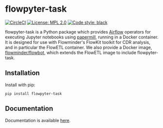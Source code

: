 # flowpyter-task
[![CircleCI](https://dl.circleci.com/status-badge/img/gh/Flowminder/flowpyter-task/tree/main.svg?style=shield&circle-token=644326d702a0d2ab491c7309515bf8560e370fed)](https://dl.circleci.com/status-badge/redirect/gh/Flowminder/flowpyter-task/tree/main)  [![License: MPL 2.0](https://img.shields.io/github/license/Flowminder/flowpyter-task.svg?style=flat-square)](https://opensource.org/licenses/MPL-2.0) [![Code style: black](https://img.shields.io/badge/code%20style-black-000000.svg?style=flat-square)](https://github.com/python/black)

flowpyter-task is a Python package which provides [Airflow](https://airflow.apache.org) operators for executing Jupyter notebooks using [papermill](https://github.com/nteract/papermill), running in a Docker container. It is designed for use with Flowminder's FlowKit toolkit for CDR analysis, and in particular the FlowETL container. We also provide a Docker image, [flowminder/flowbot](https://hub.docker.com/repository/docker/flowminder/flowbot), which extends the FlowETL image to include flowpyter-task.

## Installation

Install with pip:

`pip install flowpyter-task`

## Documentation

Documentation is available [here](https://flowminder.github.io/flowpyter-task/).